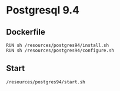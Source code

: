 Postgresql 9.4
==============

Dockerfile
----------

    RUN sh /resources/postgres94/install.sh
    RUN sh /resources/postgres94/configure.sh

Start
-----

    /resources/postgres94/start.sh
